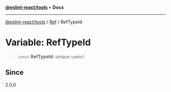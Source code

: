 [**@eslint-react/tools**](../../../README.md) • **Docs**

***

[@eslint-react/tools](../../../README.md) / [Ref](../README.md) / RefTypeId

# Variable: RefTypeId

> `const` **RefTypeId**: unique `symbol`

## Since

2.0.0
